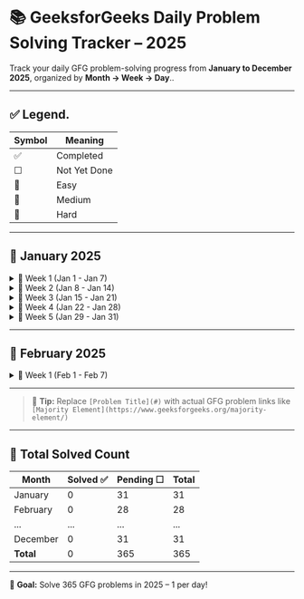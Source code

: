 # 📚 GeeksforGeeks Daily Problem Solving Tracker – 2025

Track your daily GFG problem-solving progress from **January to December 2025**, organized by **Month → Week → Day**..

---

## ✅ Legend.

| Symbol | Meaning |
|--------|---------|
| ✅ | Completed |
| ☐ | Not Yet Done |
| 📘 | Easy |
| 📗 | Medium |
| 📕 | Hard |

-----

## 📁 January 2025

<details>
<summary>📅 Week 1 (Jan 1 - Jan 7)</summary>

| Day | Date | Problem | Status |
|-----|------|---------|--------|
| 📘 | Jan 1 | [Problem Title](#) | ☐ |
| 📘 | Jan 2 | [Problem Title](#) | ☐ |
| 📘 | Jan 3 | [Problem Title](#) | ☐ |
| 📘 | Jan 4 | [Problem Title](#) | ☐ |
| 📘 | Jan 5 | [Problem Title](#) | ☐ |
| 📘 | Jan 6 | [Problem Title](#) | ☐ |
| 📘 | Jan 7 | [Problem Title](#) | ☐ |

</details>

<details>
<summary>📅 Week 2 (Jan 8 - Jan 14)</summary>

| Day | Date | Problem | Status |
|-----|------|---------|--------|
| 📗 | Jan 8 | [Problem Title](#) | ☐ |
| 📗 | Jan 9 | [Problem Title](#) | ☐ |
| 📗 | Jan 10 | [Problem Title](#) | ☐ |
| 📗 | Jan 11 | [Problem Title](#) | ☐ |
| 📗 | Jan 12 | [Problem Title](#) | ☐ |
| 📗 | Jan 13 | [Problem Title](#) | ☐ |
| 📗 | Jan 14 | [Problem Title](#) | ☐ |

</details>

<details>
<summary>📅 Week 3 (Jan 15 - Jan 21)</summary>

| Day | Date | Problem | Status |
|-----|------|---------|--------|
| 📕 | Jan 15 | [Problem Title](#) | ☐ |
| 📕 | Jan 16 | [Problem Title](#) | ☐ |
| 📕 | Jan 17 | [Problem Title](#) | ☐ |
| 📕 | Jan 18 | [Problem Title](#) | ☐ |
| 📕 | Jan 19 | [Problem Title](#) | ☐ |
| 📕 | Jan 20 | [Problem Title](#) | ☐ |
| 📕 | Jan 21 | [Problem Title](#) | ☐ |

</details>

<details>
<summary>📅 Week 4 (Jan 22 - Jan 28)</summary>

| Day | Date | Problem | Status |
|-----|------|---------|--------|
| 📘 | Jan 22 | [Problem Title](#) | ☐ |
| 📘 | Jan 23 | [Problem Title](#) | ☐ |
| 📘 | Jan 24 | [Problem Title](#) | ☐ |
| 📘 | Jan 25 | [Problem Title](#) | ☐ |
| 📘 | Jan 26 | [Problem Title](#) | ☐ |
| 📘 | Jan 27 | [Problem Title](#) | ☐ |
| 📘 | Jan 28 | [Problem Title](#) | ☐ |

</details>

<details>
<summary>📅 Week 5 (Jan 29 - Jan 31)</summary>

| Day | Date | Problem | Status |
|-----|------|---------|--------|
| 📗 | Jan 29 | [Problem Title](#) | ☐ |
| 📗 | Jan 30 | [Problem Title](#) | ☐ |
| 📗 | Jan 31 | [Problem Title](#) | ☐ |

</details>

---

## 📁 February 2025

<details>
<summary>📅 Week 1 (Feb 1 - Feb 7)</summary>

| Day | Date | Problem | Status |
|-----|------|---------|--------|
| 📘 | Feb 1 | [Problem Title](#) | ☐ |
| 📘 | Feb 2 | [Problem Title](#) | ☐ |
| 📘 | Feb 3 | [Problem Title](#) | ☐ |
| 📘 | Feb 4 | [Problem Title](#) | ☐ |
| 📘 | Feb 5 | [Problem Title](#) | ☐ |
| 📘 | Feb 6 | [Problem Title](#) | ☐ |
| 📘 | Feb 7 | [Problem Title](#) | ☐ |

</details>

<!-- Repeat this format for all other months till December -->

---

> 📌 **Tip:** Replace `[Problem Title](#)` with actual GFG problem links like  
> `[Majority Element](https://www.geeksforgeeks.org/majority-element/)`

---

## 🏁 Total Solved Count

| Month     | Solved ✅ | Pending ☐ | Total |
|-----------|-----------|------------|-------|
| January   | 0         | 31         | 31    |
| February  | 0         | 28         | 28    |
| ...       | ...       | ...        | ...   |
| December  | 0         | 31         | 31    |
| **Total** | 0         | 365        | 365   |

---

🎯 **Goal:** Solve 365 GFG problems in 2025 – 1 per day!


